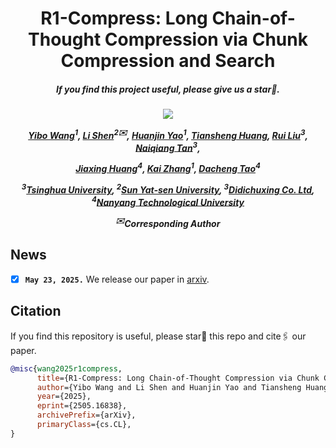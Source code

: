 <!--# R1-Compress

The official implementation of R1-Compress: Long Chain-of-Thought Compression via Chunk Compression and Search.

Code will be released soon... -->


<div align="center">

<h1> R1-Compress: Long Chain-of-Thought Compression via Chunk Compression and Search </h1>

<h5 align="center"> If you find this project useful, please give us a star🌟.

<h5 align="center"> 

<a href='https://arxiv.org/abs/2505.16838'><img src='https://img.shields.io/badge/Paper-Arxiv-red'></a>
<!--
<a href='https://huggingface.co/HuanjinYao/Mulberry_llava_8b'><img src='https://img.shields.io/badge/%F0%9F%A4%97%20Hugging%20Face-Models-blue'>
<a href='https://huggingface.co/datasets/HuanjinYao/Mulberry-SFT'><img src='https://img.shields.io/badge/Dataset-Huggingface-yellow'>
-->
<!--<a href='https://huggingface.co/collections/HuanjinYao/denseconnector-66500e173fc8c9f05dc98dea'><img src='https://img.shields.io/badge/%F0%9F%A4%97%20Hugging%20Face-Models-blue'></a>
[![zhihu](https://img.shields.io/badge/-知乎-000000?logo=zhihu&logoColor=0084FF)](https://zhuanlan.zhihu.com/p/700000183)
<a href='https://huggingface.co/spaces/HuanjinYao/DenseConnector-v1.5-8B'><img src='https://img.shields.io/badge/🤗-Open%20In%20Spaces-blue.svg'></a>-->

[Yibo Wang]()<sup>1</sup>,
[Li Shen]()<sup>2✉️</sup>,
[Huanjin Yao](https://scholar.google.com/citations?user=pDtsCBQAAAAJ&hl=zh-CN)<sup>1</sup>,
[Tiansheng Huang](),
[Rui Liu]()<sup>3</sup>,
[Naiqiang Tan]()<sup>3</sup>,

[Jiaxing Huang]()<sup>4</sup>,
[Kai Zhang]()<sup>1</sup>,
[Dacheng Tao]()<sup>4</sup>


<sup>3</sup>[Tsinghua University](https://www.tsinghua.edu.cn/en/), <sup>2</sup>[Sun Yat-sen University](), <sup>3</sup>[Didichuxing Co. Ltd](),  <sup>4</sup>[Nanyang Technological University](https://www.ntu.edu.sg/)
  
<sup>✉️</sup>Corresponding Author

</h5>
</div>


## News
- [x] **`May 23, 2025.`** We release our paper in [arxiv](https://arxiv.org/abs/2505.16838).



## Citation
If you find this repository is useful, please star🌟 this repo and cite🖇️ our paper.
```bibtex
@misc{wang2025r1compress,
      title={R1-Compress: Long Chain-of-Thought Compression via Chunk Compression and Search}, 
      author={Yibo Wang and Li Shen and Huanjin Yao and Tiansheng Huang and Rui Liu and Naiqiang Tan and Jiaxing Huang and Kai Zhang and Dacheng Tao},
      year={2025},
      eprint={2505.16838},
      archivePrefix={arXiv},
      primaryClass={cs.CL},
}
```
